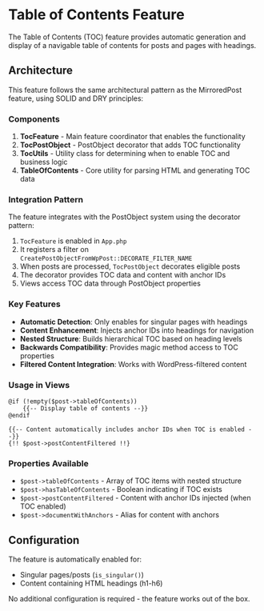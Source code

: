 # Table of Contents Feature

The Table of Contents (TOC) feature provides automatic generation and display of a navigable table of contents for posts and pages with headings.

## Architecture

This feature follows the same architectural pattern as the MirroredPost feature, using SOLID and DRY principles:

### Components

1. **TocFeature** - Main feature coordinator that enables the functionality
2. **TocPostObject** - PostObject decorator that adds TOC functionality 
3. **TocUtils** - Utility class for determining when to enable TOC and business logic
4. **TableOfContents** - Core utility for parsing HTML and generating TOC data

### Integration Pattern

The feature integrates with the PostObject system using the decorator pattern:

1. `TocFeature` is enabled in `App.php` 
2. It registers a filter on `CreatePostObjectFromWpPost::DECORATE_FILTER_NAME`
3. When posts are processed, `TocPostObject` decorates eligible posts
4. The decorator provides TOC data and content with anchor IDs
5. Views access TOC data through PostObject properties

### Key Features

- **Automatic Detection**: Only enables for singular pages with headings
- **Content Enhancement**: Injects anchor IDs into headings for navigation
- **Nested Structure**: Builds hierarchical TOC based on heading levels
- **Backwards Compatibility**: Provides magic method access to TOC properties
- **Filtered Content Integration**: Works with WordPress-filtered content

### Usage in Views

```blade
@if (!empty($post->tableOfContents))
    {{-- Display table of contents --}}
@endif

{{-- Content automatically includes anchor IDs when TOC is enabled --}}
{!! $post->postContentFiltered !!}
```

### Properties Available

- `$post->tableOfContents` - Array of TOC items with nested structure
- `$post->hasTableOfContents` - Boolean indicating if TOC exists
- `$post->postContentFiltered` - Content with anchor IDs injected (when TOC enabled)
- `$post->documentWithAnchors` - Alias for content with anchors

## Configuration

The feature is automatically enabled for:
- Singular pages/posts (`is_singular()`)
- Content containing HTML headings (h1-h6)

No additional configuration is required - the feature works out of the box.
